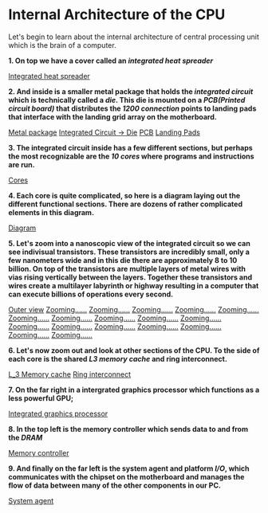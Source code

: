 # Internal Architecture of the CPU

Let's begin to learn about the internal architecture of central processing unit which is the brain of a computer.

**1. On top we have a cover called an _integrated heat spreader_**

[Integrated heat spreader](https://drive.google.com/file/d/1pkBSmtNnAGRwefi6WmC_kroar_eZuV_a/view?usp=sharing)

**2. And inside is a smaller metal package that holds the _integrated circuit_ which is technically called a _die_. This die is mounted on a _PCB(Printed circuit board)_ that distributes the _1200 connection_ points to landing pads that interface with the landing grid array on the motherboard.**

[Metal package](https://drive.google.com/file/d/1hvrferzPzGdl97mAuGB0g0wbq60U_rQu/view?usp=sharing)
[Integrated Circuit -> Die](https://drive.google.com/file/d/1HA-N2Zb8G88wyUuaytmSARYrxeOgKQEX/view?usp=sharing)
[PCB](https://drive.google.com/file/d/1RdtAZJw5O_kWL8-zvQig2PmSZcGPM5Zs/view?usp=sharing)
[Landing Pads](https://drive.google.com/file/d/18Selq6nd9qGv77qrFXVi943K4wO-NZRs/view?usp=sharing)

**3. The integrated circuit inside has a few different sections, but perhaps the most recognizable are the _10 cores_ where programs and instructions are run.**

[Cores](https://drive.google.com/file/d/1BK_APr5lAyoydjy5JCmgL9amR5DYAIlK/view?usp=sharing)

**4. Each core is quite complicated, so here is a diagram laying out the different functional sections. There are dozens of rather complicated elements in this diagram.**

[Diagram](https://drive.google.com/file/d/1aLkTNxuvxoK1kKEfs2RoFzu6WJ0l0pDl/view?usp=sharing)

**5. Let's zoom into a nanoscopic view of the integrated circuit so we can see indivisual transistors. These transistors are incredibly small, only a few nanometers wide and in this die there are approximately 8 to 10 billion. On top of the transistors are multiple layers of metal wires with vias rising vertically between the layers. Together these transistors and wires create a multilayer labyrinth or highway resulting in a computer that can execute billions of operations every second.**

[Outer view](https://drive.google.com/file/d/1SF5Rq0CuJxs1eqEE2nBaaN4_xqPn5tL9/view?usp=sharing)
[Zooming......](https://drive.google.com/file/d/1m9He-V4UngYQIFuNJfS2WvlVZTHA5gZw/view?usp=sharing)
[Zooming......](https://drive.google.com/file/d/1SpQCuSRdN_kdk-DX0TFBW1WOj8SR5hlk/view?usp=sharing)
[Zooming......](https://drive.google.com/file/d/1NYTYJkCXQAiR8gCAUccfItDk0FPIdlod/view?usp=sharing)
[Zooming......](https://drive.google.com/file/d/1VJByPDW28aNy_6VNZmCqrteGl4BGqhtW/view?usp=sharing)
[Zooming......](https://drive.google.com/file/d/1nC8z6WkCyrxq8aYAfRLlcb-obwPSfuU4/view?usp=sharing)
[Zooming......](https://drive.google.com/file/d/1xVNpfRzOENK3dFVJaz0MBnYfrSBNBbdp/view?usp=sharing)
[Zooming......](https://drive.google.com/file/d/1nyyRt35GnDgmBp-RpaKOk7o645mQu6nf/view?usp=sharing)
[Zooming......](https://drive.google.com/file/d/1csYWS884QyH6pF9AYPl9f6eDKuOEJXdu/view?usp=sharing)
[Zooming......](https://drive.google.com/file/d/1YYv9Js0h71XzlJV8mRgHPlEvXGSYNVUj/view?usp=sharing)
[Zooming......](https://drive.google.com/file/d/1Uxugu9K2UVOErGWjexYHuQBYQHufHkNr/view?usp=sharing)
[Zooming......](https://drive.google.com/file/d/1uFz-ZCEnTg9R48fLSmQBa3EVjw9yFOoz/view?usp=sharing)
[Zooming......](https://drive.google.com/file/d/1J17Xl2TIcuRiWKjMJRu1aeQrf_2zn9HW/view?usp=sharing)
[Zooming......](https://drive.google.com/file/d/12WuQ5H6XHzyg_YMI8mX-o3KMpKJs2ZQI/view?usp=sharing)
[Zooming......](https://drive.google.com/file/d/1EGQqmSCdGMC3L9U-RSDehzKL4GAkHeeB/view?usp=sharing)
[Zooming......](https://drive.google.com/file/d/1093fZ3Z1V-TkgoL2RMRR8B9HyoiKzmHF/view?usp=sharing)
[Zooming......](https://drive.google.com/file/d/1iwrqk96me5l8DTLJuJkwrUg2agj8QMis/view?usp=sharing)
[Zooming......](https://drive.google.com/file/d/1gPX7zobd_RUBllLLUmD3WaeBo55MxvIz/view?usp=sharing)

**6. Let's now zoom out and look at other sections of the CPU. To the side of each core is the shared _L3 memory cache_ and ring interconnect.**

[L_3 Memory cache](https://drive.google.com/file/d/1y-1uTsAoJ1VOy1k8yrMT2djRsrD7yRz1/view?usp=sharing)
[Ring interconnect](https://drive.google.com/file/d/1gV3ZHfrRFFEk5DWkrvrc2dNGA9w51Kys/view?usp=sharing)

**7. On the far right in a intergrated graphics processor which functions as a less powerful GPU;**

[Integrated graphics processor](https://drive.google.com/file/d/18ZrE9Kzhb5oM-or36PVXdspLc1wD-TrP/view?usp=sharing)

**8. In the top left is the memory controller which sends data to and from the _DRAM_**

[Memory controller](https://drive.google.com/file/d/1pK0n3vPwEoMmNYeA0e0ZwJGVB94joXtU/view?usp=sharing)

**9. And finally on the far left is the system agent and platform _I/O_, which communicates with the chipset on the motherboard and manages the flow of data between many of the other components in our PC.**

[System agent](https://drive.google.com/file/d/1IJX-hS9spiY7OlwDda20Hk0YhPU9sHwL/view?usp=sharing)
